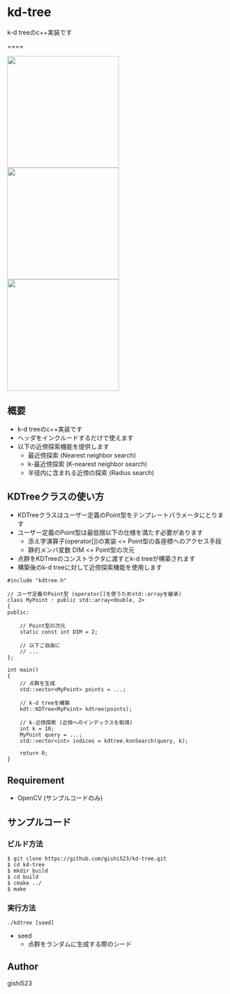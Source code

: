 # kd-tree
k-d treeのc++実装です

====

<img src=https://github.com/gishi523/kd-tree/wiki/images/kdtree_I0.png width=256>
<img src=https://github.com/gishi523/kd-tree/wiki/images/kdtree_I1.png width=256>
<img src=https://github.com/gishi523/kd-tree/wiki/images/kdtree_I2.png width=256>

## 概要
- k-d treeのc++実装です
- ヘッダをインクルードするだけで使えます
- 以下の近傍探索機能を提供します
  - 最近傍探索 (Nearest neighbor search)
  - k-最近傍探索 (K-nearest neighbor search)
  - 半径内に含まれる近傍の探索 (Radius search)

## KDTreeクラスの使い方
- KDTreeクラスはユーザー定義のPoint型をテンプレートパラメータにとります
- ユーザー定義のPoint型は最低限以下の仕様を満たす必要があります
  - 添え字演算子(operator[])の実装 <= Point型の各座標へのアクセス手段
  - 静的メンバ変数 DIM             <= Point型の次元
- 点群をKDTreeのコンストラクタに渡すとk-d treeが構築されます
- 構築後のk-d treeに対して近傍探索機能を使用します

```
#include "kdtree.h"

// ユーザ定義のPoint型 (operator[]を使うためstd::arrayを継承)
class MyPoint : public std::array<double, 2>
{
public:

	// Point型の次元
	static const int DIM = 2;

	// 以下ご自由に
	// ...
};

int main()
{
	// 点群を生成
	std::vector<MyPoint> points = ...;

	// k-d treeを構築
	kdt::KDTree<MyPoint> kdtree(points);

	// k-近傍探索 (近傍へのインデックスを取得)
	int k = 10;
	MyPoint query = ...;
	std::vector<int> indices = kdtree.knnSearch(query, k);

	return 0;
}

```

## Requirement
- OpenCV (サンプルコードのみ)

## サンプルコード
### ビルド方法
```
$ git clone https://github.com/gishi523/kd-tree.git
$ cd kd-tree
$ mkdir build
$ cd build
$ cmake ../
$ make
```

### 実行方法
```
./kdtree [seed]
```
- seed
    - 点群をランダムに生成する際のシード

## Author
gishi523
